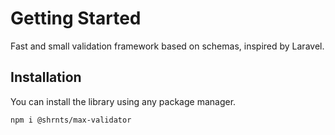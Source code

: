 # Getting Started

Fast and small validation framework based on schemas, inspired by Laravel.

## Installation

You can install the library using any package manager.

    npm i @shrnts/max-validator
